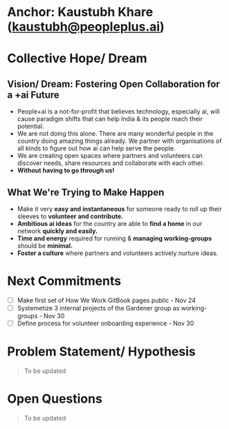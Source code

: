 # Anchor: Kaustubh Khare (kaustubh@peopleplus.ai)

# Collective Hope/ Dream
## Vision/ Dream: Fostering Open Collaboration for a +ai Future
- People+ai is a not-for-profit that believes technology, especially ai, will cause paradigm shifts that can help India & its people reach their potential.
- We are not doing this alone. There are many wonderful people in the country doing amazing things already. We partner with organisations of all kinds to figure out how ai can help serve the people.
- We are creating open spaces where partners and volunteers can discover needs, share resources and collaborate with each other.
- **Without having to go through us!**

## What We're Trying to Make Happen
- Make it very **easy and instantaneous** for someone ready to roll up their sleeves to **volunteer and contribute.**
- **Ambitious ai ideas** for the country are able to **find a home** in our network **quickly and easily.**
- **Time and energy** required for running & **managing working-groups** should be **minimal.**
- **Foster a culture** where partners and volunteers actively nurture ideas.

# Next Commitments
- [ ] Make first set of How We Work GitBook pages public - Nov 24
- [ ] Systemetize 3 internal projects of the Gardener group as working-groups - Nov 30
- [ ] Define process for volunteer onboarding experience - Nov 30

# Problem Statement/ Hypothesis
> To be updated

# Open Questions
> To be updated
